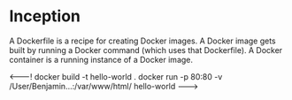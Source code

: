 # Inception

A Dockerfile is a recipe for creating Docker images. A Docker image gets built by running a Docker command (which uses that Dockerfile). A Docker container is a running instance of a Docker image.

<---! 
docker build -t hello-world .
docker run -p 80:80 -v /User/Benjamin...:/var/www/html/ hello-world 
--->
